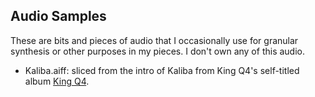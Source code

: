 ## Audio Samples
These are bits and pieces of audio that I occasionally use for granular synthesis or other purposes in my pieces. I don't own any of this audio.

- Kaliba.aiff: sliced from the intro of Kaliba from King Q4's self-titled album [King Q4](http://kingq4.bandcamp.com/album/king-q4).
